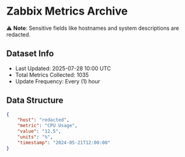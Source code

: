 # Zabbix Metrics Archive

⚠️ **Note**: Sensitive fields like hostnames and system descriptions are redacted.

## Dataset Info
- Last Updated: 2025-07-28 10:00 UTC
- Total Metrics Collected: 1035
- Update Frequency: Every (1) hour

## Data Structure
```json
{
    "host": "redacted",
    "metric": "CPU Usage",
    "value": "12.5",
    "units": "%",
    "timestamp": "2024-05-21T12:00:00"
}
```
